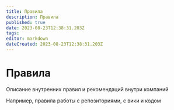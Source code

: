 ```yaml
---
title: Правила
description: Правила
published: true
date: 2023-08-23T12:38:31.203Z
tags: 
editor: markdown
dateCreated: 2023-08-23T12:38:31.203Z
---
```


# Правила

Описание внутренних правил и рекомендаций внутри компаний

Например, правила работы с репозиториями, с вики и кодом